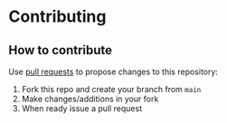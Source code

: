 # Contributing

## How to contribute
Use [pull requests](https://docs.github.com/en/pull-requests/collaborating-with-pull-requests/proposing-changes-to-your-work-with-pull-requests/about-pull-requests) to propose changes to this repository:
1. Fork this repo and create your branch from `main`
2. Make changes/additions in your fork
3. When ready issue a pull request
